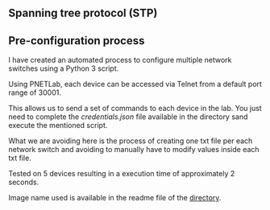 ## Spanning tree protocol (STP)


## Pre-configuration process

I have created an automated process to configure multiple network switches using a Python 3 script. 

Using PNETLab, each device can be accessed via Telnet from a default port range of 30001.

This allows us to send a set of commands to each device in the lab. You just need to complete the *credentials.json* file available in the directory sand execute the mentioned script.

What we are avoiding here is the process of creating one txt file per each network switch and avoiding to manually have to modify values inside each txt file. 

Tested on 5 devices resulting in a execution time of approximately 2 seconds.

Image name used is available in the readme file of the [directory](https://github.com/mvarrone/stp-project/tree/master/backend/automate_config).

